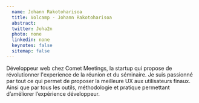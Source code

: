 ```yaml
---
  name: Johann Rakotoharisoa
  title: Volcamp - Johann Rakotoharisoa
  abstract: 
  twitter: Joha2n
  photo: none
  linkedin: none
  keynotes: false
  sitemap: false
---
```

Développeur web chez Comet Meetings, la startup qui propose de révolutionner l'experience de la réunion et du séminaire. Je suis passionné par tout ce qui permet de proposer la meilleure UX aux utilisateurs finaux. Ainsi que par tous les outils, méthodologie et pratique permettant d’améliorer l’expérience développeur.